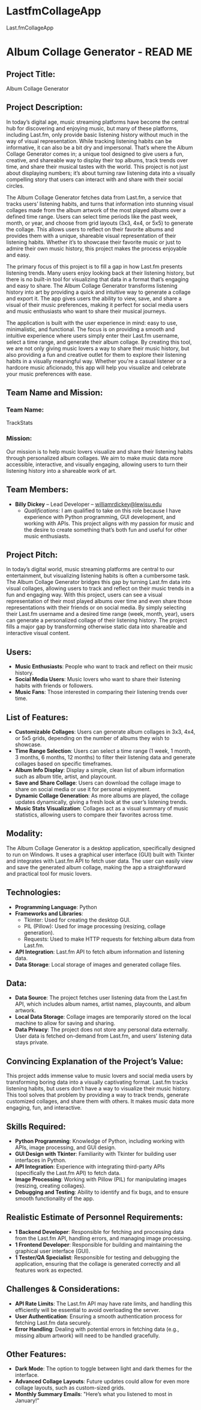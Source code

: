 # LastfmCollageApp
Last.fmCollageApp

# Album Collage Generator - READ ME

## Project Title:
Album Collage Generator

## Project Description:
In today’s digital age, music streaming platforms have become the central hub for discovering and enjoying music, but many of these platforms, including Last.fm, only provide basic listening history without much in the way of visual representation. While tracking listening habits can be informative, it can also be a bit dry and impersonal. That’s where the Album Collage Generator comes in; a unique tool designed to give users a fun, creative, and shareable way to display their top albums, track trends over time, and share their musical tastes with the world. This project is not just about displaying numbers; it’s about turning raw listening data into a visually compelling story that users can interact with and share with their social circles.

The Album Collage Generator fetches data from Last.fm, a service that tracks users’ listening habits, and turns that information into stunning visual collages made from the album artwork of the most played albums over a defined time range. Users can select time periods like the past week, month, or year, and choose from grid layouts (3x3, 4x4, or 5x5) to generate the collage. This allows users to reflect on their favorite albums and provides them with a unique, shareable visual representation of their listening habits. Whether it’s to showcase their favorite music or just to admire their own music history, this project makes the process enjoyable and easy.

The primary focus of this project is to fill a gap in how Last.fm presents listening trends. Many users enjoy looking back at their listening history, but there is no built-in tool for visualizing that data in a format that’s engaging and easy to share. The Album Collage Generator transforms listening history into art by providing a quick and intuitive way to generate a collage and export it. The app gives users the ability to view, save, and share a visual of their music preferences, making it perfect for social media users and music enthusiasts who want to share their musical journeys. 

The application is built with the user experience in mind: easy to use, minimalistic, and functional. The focus is on providing a smooth and intuitive experience where users simply enter their Last.fm username, select a time range, and generate their album collage. By creating this tool, we are not only giving music lovers a way to share their music history, but also providing a fun and creative outlet for them to explore their listening habits in a visually meaningful way. Whether you're a casual listener or a hardcore music aficionado, this app will help you visualize and celebrate your music preferences with ease.

## Team Name and Mission:

### Team Name:
TrackStats

### Mission:
Our mission is to help music lovers visualize and share their listening habits through personalized album collages. We aim to make music data more accessible, interactive, and visually engaging, allowing users to turn their listening history into a shareable work of art.

## Team Members:
- **Billy Dickey** – Lead Developer – williamrdickey@lewisu.edu
    - *Qualifications:* I am qualified to take on this role because I have experience with Python programming, GUI development, and working with APIs. This project aligns with my passion for music and the desire to create something that’s both fun and useful for other music enthusiasts.

## Project Pitch:
In today’s digital world, music streaming platforms are central to our entertainment, but visualizing listening habits is often a cumbersome task. The Album Collage Generator bridges this gap by turning Last.fm data into visual collages, allowing users to track and reflect on their music trends in a fun and engaging way. With this project, users can see a visual representation of their most played albums over time and even share those representations with their friends or on social media. By simply selecting their Last.fm username and a desired time range (week, month, year), users can generate a personalized collage of their listening history. The project fills a major gap by transforming otherwise static data into shareable and interactive visual content.

## Users:
- **Music Enthusiasts**: People who want to track and reflect on their music history.
- **Social Media Users**: Music lovers who want to share their listening habits with friends or followers.
- **Music Fans**: Those interested in comparing their listening trends over time.

## List of Features:
- **Customizable Collages**: Users can generate album collages in 3x3, 4x4, or 5x5 grids, depending on the number of albums they wish to showcase.
- **Time Range Selection**: Users can select a time range (1 week, 1 month, 3 months, 6 months, 12 months) to filter their listening data and generate collages based on specific timeframes.
- **Album Info Display**: Display a simple, clean list of album information such as album title, artist, and playcount.
- **Save and Share Collage**: Users can download the collage image to share on social media or use it for personal enjoyment.
- **Dynamic Collage Generation**: As more albums are played, the collage updates dynamically, giving a fresh look at the user’s listening trends.
- **Music Stats Visualization**: Collages act as a visual summary of music statistics, allowing users to compare their favorites across time.

## Modality:
The Album Collage Generator is a desktop application, specifically designed to run on Windows. It uses a graphical user interface (GUI) built with Tkinter and integrates with Last.fm API to fetch user data. The user can easily view and save the generated album collage, making the app a straightforward and practical tool for music lovers.

## Technologies:
- **Programming Language**: Python
- **Frameworks and Libraries**:
    - Tkinter: Used for creating the desktop GUI.
    - PIL (Pillow): Used for image processing (resizing, collage generation).
    - Requests: Used to make HTTP requests for fetching album data from Last.fm.
- **API Integration**: Last.fm API to fetch album information and listening data.
- **Data Storage**: Local storage of images and generated collage files.

## Data:
- **Data Source**: The project fetches user listening data from the Last.fm API, which includes album names, artist names, playcounts, and album artwork.
- **Local Data Storage**: Collage images are temporarily stored on the local machine to allow for saving and sharing.
- **Data Privacy**: The project does not store any personal data externally. User data is fetched on-demand from Last.fm, and users’ listening data stays private.

## Convincing Explanation of the Project’s Value:
This project adds immense value to music lovers and social media users by transforming boring data into a visually captivating format. Last.fm tracks listening habits, but users don’t have a way to visualize their music history. This tool solves that problem by providing a way to track trends, generate customized collages, and share them with others. It makes music data more engaging, fun, and interactive.

## Skills Required:
- **Python Programming**: Knowledge of Python, including working with APIs, image processing, and GUI design.
- **GUI Design with Tkinter**: Familiarity with Tkinter for building user interfaces in Python.
- **API Integration**: Experience with integrating third-party APIs (specifically the Last.fm API) to fetch data.
- **Image Processing**: Working with Pillow (PIL) for manipulating images (resizing, creating collages).
- **Debugging and Testing**: Ability to identify and fix bugs, and to ensure smooth functionality of the app.

## Realistic Estimate of Personnel Requirements:
- **1 Backend Developer**: Responsible for fetching and processing data from the Last.fm API, handling errors, and managing image processing.
- **1 Frontend Developer**: Responsible for building and maintaining the graphical user interface (GUI).
- **1 Tester/QA Specialist**: Responsible for testing and debugging the application, ensuring that the collage is generated correctly and all features work as expected.
  
## Challenges & Considerations:
- **API Rate Limits**: The Last.fm API may have rate limits, and handling this efficiently will be essential to avoid overloading the server.
- **User Authentication**: Ensuring a smooth authentication process for fetching Last.fm data securely.
- **Error Handling**: Dealing with potential errors in fetching data (e.g., missing album artwork) will need to be handled gracefully.

## Other Features:
- **Dark Mode**: The option to toggle between light and dark themes for the interface.
- **Advanced Collage Layouts**: Future updates could allow for even more collage layouts, such as custom-sized grids.
- **Monthly Summary Emails**: "Here’s what you listened to most in January!"
